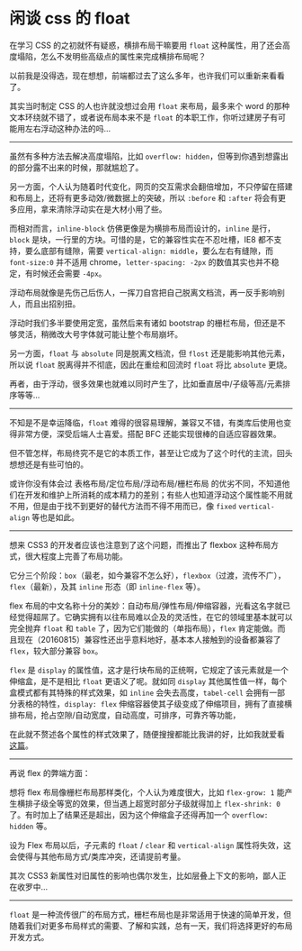 # 闲谈 css 的 float

在学习 CSS 的之初就怀有疑惑，横排布局干嘛要用 `float` 这种属性，用了还会高度塌陷，怎么不发明些高级点的属性来完成横排布局呢？

以前我是没得选，现在想想，前端都过去了这么多年，也许我们可以重新来看看了。

其实当时制定 CSS 的人也许就没想过会用 `float` 来布局，最多来个 word 的那种文本环绕就不错了，或者说布局本来不是 `float` 的本职工作，你听过建房子有可能用左右浮动这种办法的吗...

----

虽然有多种方法去解决高度塌陷，比如 `overflow: hidden`，但等到你遇到想露出的部分露不出来的时候，那就尴尬了。  

另一方面，个人认为随着时代变化，网页的交互需求会翻倍增加，不只停留在搭建和布局上，还将有更多动效/微数据上的突破，所以 `:before` 和 `:after` 将会有更多应用，拿来清除浮动实在是大材小用了些。  

而相对而言，`inline-block` 仿佛更像是为横排布局而设计的，`inline` 是行，`block` 是块，一行里的方块。可惜的是，它的兼容性实在不忍吐槽，IE8 都不支持，要么底部有缝隙，需要 `vertical-align: middle`，要么左右有缝隙，而 `font-size:0` 并不适用 chrome，`letter-spacing: -2px` 的数值其实也并不稳定，有时候还会需要 `-4px`。

浮动布局就像是先伤己后伤人，一挥刀自宫把自己脱离文档流，再一反手影响别人，而且出招别扭。

浮动时我们多半要使用定宽，虽然后来有诸如 bootstrap 的栅栏布局，但还是不够灵活，稍微改大号字体就可能让整个布局崩坏。

另一方面，`float` 与 `absolute` 同是脱离文档流，但 `flost` 还是能影响其他元素，所以说 `float` 脱离得并不彻底，因此在重绘和回流时 `float` 将比 `absolute` 更烧。

再者，由于浮动，很多效果也就难以同时产生了，比如垂直居中/子级等高/元素排序等等...

----

不知是不是幸运降临，`float` 难得的很容易理解，兼容又不错，有类库后使用也变得非常方便，深受后端人士喜爱。搭配 BFC 还能实现很棒的自适应容器效果。

但不管怎样，布局终究不是它的本质工作，甚至让它成为了这个时代的主流，回头想想还是有些可怕的。

或许你没有体会过 表格布局/定位布局/浮动布局/栅栏布局 的优劣不同，不知道他们在开发和维护上所消耗的成本精力的差别；有些人也知道浮动这个属性能不用就不用，但是由于找不到更好的替代方法而不得不用而已，像 `fixed` `vertical-align` 等也是如此。

----

想来 CSS3 的开发者应该也注意到了这个问题，而推出了 flexbox 这种布局方式，很大程度上完善了布局功能。

它分三个阶段：`box`（最老，如今兼容不怎么好），`flexbox`（过渡，流传不广），`flex`（最新），及其 `inline` 形态（即 `inline-flex` 等）。

flex 布局的中文名称十分的美妙：自动布局/弹性布局/伸缩容器，光看这名字就已经觉得超屌了。它确实拥有以往布局难以企及的灵活性，在它的领域里基本就可以完全抛弃 `float` 和 `table` 了，因为它们能做的（单指布局），`flex` 肯定能做。而且现在（20160815）兼容性还出乎意料地好，基本本人接触到的设备都兼容了 `flex`，较大部分兼容 `box`。

`flex` 是 `display` 的属性值，这才是行块布局的正统啊，它规定了该元素就是一个伸缩盒，是不是相比 `float` 更语义了呢。就如同 `display` 其他属性值一样，每个盒模式都有其特殊的样式效果，如 `inline` 会失去高度，`tabel-cell` 会拥有一部分表格的特性，`display: flex` 伸缩容器使其子级变成了伸缩项目，拥有了直接横排布局，抢占空隙/自动宽度，自动高度，可排序，可靠齐等功能，

在此就不赘述各个属性的样式效果了，随便搜搜都能比我讲的好，比如我就爱看 [这篇](http://www.runoob.com/w3cnote/flex-grammar.html)。

----

再说 flex 的弊端方面：

想将 flex 布局像栅栏布局那样类化，个人认为难度很大，比如 `flex-grow: 1` 能产生横排子级全等宽的效果，但当遇上超宽时部分子级就得加上 `flex-shrink: 0` 了。有时加上了结果还是超出，因为这个伸缩盒子还得再加一个 `overflow: hidden` 等。

设为 Flex 布局以后，子元素的 `float` / `clear` 和 `vertical-align` 属性将失效，这会使得与其他布局方式/类库冲突，还请提前考量。

其次 CSS3 新属性对旧属性的影响也偶尔发生，比如层叠上下文的影响，鄙人正在收罗中...

----

`float` 是一种流传很广的布局方式，栅栏布局也是非常适用于快速的简单开发，但随着我们对更多布局样式的需要、了解和实践，总有一天，我们将选择更好的布局开发方式。